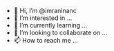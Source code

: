 - 👋 Hi, I’m @imraninanc
- 👀 I’m interested in ...
- 🌱 I’m currently learning ...
- 💞️ I’m looking to collaborate on ...
- 📫 How to reach me ...

<!---
imraninanc/imraninanc is a ✨ special ✨ repository because its `README.md` (this file) appears on your GitHub profile.
You can click the Preview link to take a look at your changes.
--->
